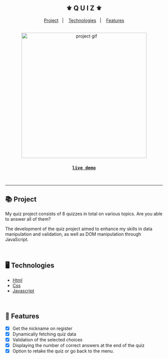 <div align="center">
    <h2>⚜️ Q U I Z ⚜️</h2>
</div>

<p align="center">
    <a href="#-project">Project</a>&nbsp;&nbsp;&nbsp;|&nbsp;&nbsp;&nbsp;
    <a href="#-technologies">Technologies</a>&nbsp;&nbsp;&nbsp;|&nbsp;&nbsp;&nbsp;
    <a href="#-features">Features</a>
</p>

<br/>

<div align="center">
    <img src="./.github/readme-gif.gif" alt="project gif" height="400px"/>
    <h3 align="center">
        <strong>
            <code>&nbsp;<a href="https://erickks.github.io/quiz/">live demo</a>&nbsp;</code>
        </strong>
    </h3>
</div>

<br/><hr/>

## 📚 Project

<p>My quiz project consists of 8 quizzes in total on various topics. Are you able to answer all of them?</p>
<p>The development of the quiz project aimed to enhance my skills in data manipulation and validation, as well as DOM manipulation through JavaScript.</p>

<br/>

## 🖥 Technologies

- [Html](https://www.w3schools.com/html/)
- [Css](https://www.w3schools.com/css/)
- [Javascript](https://www.javascripttutorial.net/)

<br/>

## 🧾 Features

- [x] Get the nickname on register
- [x] Dynamically fetching quiz data
- [x] Validation of the selected choices
- [x] Displaying the number of correct answers at the end of the quiz
- [x] Option to retake the quiz or go back to the menu.
